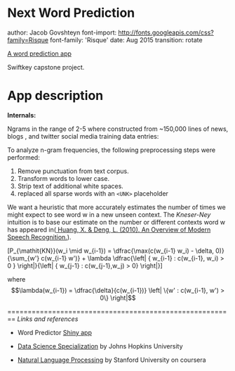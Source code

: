 Next Word Prediction
========================================================
author: Jacob Govshteyn
font-import: http://fonts.googleapis.com/css?family=Risque
font-family: 'Risque'
date: Aug 2015
transition: rotate

<script type="text/javascript" src="http://cdn.mathjax.org/mathjax/latest/MathJax.js?config=default"></script>
[A word prediction app ](https://jacob-govshteyn.shinyapps.io/myApp)

 Swiftkey capstone project.


App description
========================================================

__Internals:__

Ngrams in the range of 2-5 where constructed from ~150,000 lines of news, blogs , and twitter social media training data entries:

To analyze n-gram frequencies, the following preprocessing steps were performed:

1. Remove punctuation from text corpus.
3. Transform words to lower case.
3. Strip text of additional white spaces.
4. replaced all sparse words with an `<UNK>` placeholder


We want a heuristic that more accurately estimates the number of times we might expect to see word w in a new unseen context. The _Kneser-Ney_ intuition is to base our estimate on the number or different contexts word w has appeared in([ Huang, X. & Deng, L. (2010). An Overview of Modern Speech Recognition.](http://research.microsoft.com/pubs/118769/Book-Chap-HuangDeng2010.pdf)).

\[P_{\mathit{KN}}(w_i \mid w_{i-1}) = \dfrac{\max(c(w_{i-1} w_i) - \delta, 0)}{\sum_{w'} c(w_{i-1} w')} + \lambda \dfrac{\left| \{ w_{i-1} : c(w_{i-1}, w_i) > 0 \} \right|}{\left| \{ w_{j-1} : c(w_{j-1},w_j) > 0\} \right|}\]


where $$\lambda(w_{i-1}) = \dfrac{\delta}{c(w_{i-1})} \left| \{w' : c(w_{i-1}, w') > 0\} \right|$$

========================================================
_Links and references_
 
- Word Predictor [Shiny app](https://jacob-govshteyn.shinyapps.io/NextWordKnModel)  
 
- [Data Science Specialization](https://www.coursera.org/specialization/jhudatascience/1) by Johns Hopkins University
- [Natural Language Processing](https://www.coursera.org/course/nlp) by Stanford University on coursera
